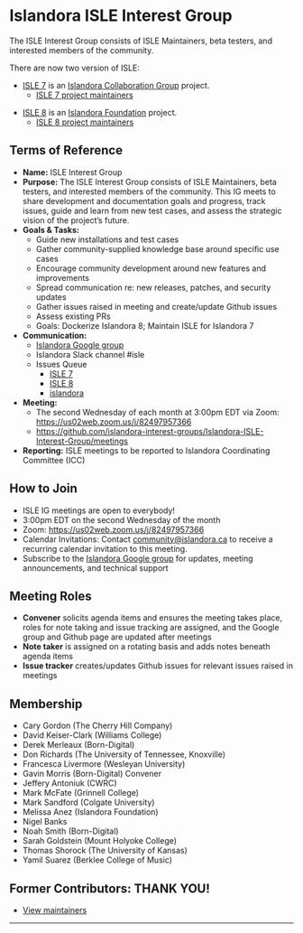 # Islandora ISLE Interest Group
The ISLE Interest Group consists of ISLE Maintainers, beta testers, and interested members of the community.

There are now two version of ISLE:

* [ISLE 7](https://github.com/Islandora-Collaboration-Group/ISLE) is an [Islandora Collaboration Group](https://github.com/Islandora-Collaboration-Group) project.
  * [ISLE 7 project maintainers](https://github.com/Islandora-Collaboration-Group/ISLE#isle-project-maintainers)
- [ISLE 8](https://github.com/Islandora-Devops/isle-dc) is an [Islandora Foundation](https://islandora.ca) project.
  * [ISLE 8 project maintainers](https://github.com/Islandora-Devops/isle-dc#maintainerssponsors)

## Terms of Reference
* **Name:** ISLE Interest Group
* **Purpose:** The ISLE Interest Group consists of ISLE Maintainers, beta testers, and interested members of the community. This IG meets to share development and documentation goals and progress, track issues, guide and learn from new test cases, and assess the strategic vision of the project’s future.
* **Goals & Tasks:**
  * Guide new installations and test cases
  * Gather community-supplied knowledge base around specific use cases
  * Encourage community development around new features and improvements
  * Spread communication re: new releases, patches, and security updates
  * Gather issues raised in meeting and create/update Github issues
  * Assess existing PRs
  * Goals: Dockerize Islandora 8; Maintain ISLE for Islandora 7
* **Communication:**
  * [Islandora Google group](https://groups.google.com/forum/#!forum/islandora)
  * Islandora Slack channel #isle
  * Issues Queue
    * [ISLE 7](https://github.com/Islandora-Collaboration-Group/ISLE/issues)
    * [ISLE 8](https://github.com/Islandora-Devops/isle-dc/issues)
    * [islandora](https://github.com/Islandora/documentation/issues)
* **Meeting:**
  * The second Wednesday of each month at 3:00pm EDT via Zoom: <https://us02web.zoom.us/j/82497957366>
  * https://github.com/islandora-interest-groups/Islandora-ISLE-Interest-Group/meetings
* **Reporting:** ISLE meetings to be reported to Islandora Coordinating Committee (ICC)

## How to Join
* ISLE IG meetings are open to everybody!
* 3:00pm EDT on the second Wednesday of the month
* Zoom: <https://us02web.zoom.us/j/82497957366>
* Calendar Invitations: Contact community@islandora.ca to receive a recurring calendar invitation to this meeting.
* Subscribe to the [Islandora Google group](https://groups.google.com/forum/#!forum/islandora) for updates, meeting announcements, and technical support

## Meeting Roles
* **Convener** solicits agenda items and ensures the meeting takes place, roles for note taking and issue tracking are assigned, and the Google group and Github page are updated after meetings
* **Note taker** is assigned on a rotating basis and adds notes beneath agenda items
* **Issue tracker** creates/updates Github issues for relevant issues raised in meetings

## Membership
* Cary Gordon (The Cherry Hill Company)
* David Keiser-Clark (Williams College)
* Derek Merleaux (Born-Digital)
* Don Richards (The University of Tennessee, Knoxville)
* Francesca Livermore (Wesleyan University)
* Gavin Morris (Born-Digital) Convener
* Jeffery Antoniuk (CWRC)
* Mark McFate (Grinnell College)
* Mark Sandford (Colgate University)
* Melissa Anez (Islandora Foundation)
* Nigel Banks
* Noah Smith (Born-Digital)
* Sarah Goldstein (Mount Holyoke College)
* Thomas Shorock (The University of Kansas)
* Yamil Suarez (Berklee College of Music)

## Former Contributors: THANK YOU!
* [View maintainers](https://github.com/Islandora-Collaboration-Group/ISLE#former-contributors)

---
